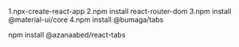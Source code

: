 1.npx-create-react-app 
2.npm install react-router-dom
3.npm install @material-ui/core
4.npm install @bumaga/tabs

npm install @azanaabed/react-tabs